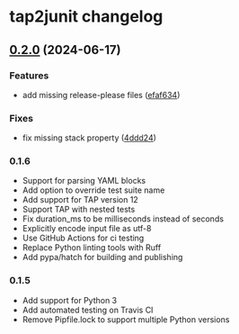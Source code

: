 # tap2junit changelog

## [0.2.0](https://github.com/nodejs/tap2junit/compare/v0.1.6...v0.2.0) (2024-06-17)


### Features

* add missing release-please files ([efaf634](https://github.com/nodejs/tap2junit/commit/efaf634126c82edb551b89391a86a9bf8d56dca5))

### Fixes

* fix missing stack property ([4ddd24](https://github.com/nodejs/tap2junit/commit/4ddd2472a94b6153d7f298fc63fde04980903f66))

### 0.1.6
* Support for parsing YAML blocks
* Add option to override test suite name
* Add support for TAP version 12
* Support TAP with nested tests
* Fix duration_ms to be milliseconds instead of seconds
* Explicitly encode input file as utf-8
* Use GitHub Actions for ci testing
* Replace Python linting tools with Ruff
* Add pypa/hatch for building and publishing

### 0.1.5
* Add support for Python 3
* Add automated testing on Travis CI
* Remove Pipfile.lock to support multiple Python versions
